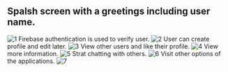 ## Spalsh screen with a greetings including user name.
![1](https://user-images.githubusercontent.com/77186777/198884495-8f7b40f3-de2b-41ea-8aee-f7a0e12f49ff.png)
Firebase authentication is used to verify user.
![2](https://user-images.githubusercontent.com/77186777/198884496-a7221d96-3ebf-46f6-8959-a4817d6a28a7.png)
User can create profile and edit later.
![3](https://user-images.githubusercontent.com/77186777/198884497-f3da4c03-90c0-44fa-a0f3-565253a42c1c.png)
View other users and like their profile.
![4](https://user-images.githubusercontent.com/77186777/198884498-1d8d2914-ab74-4563-9eb8-a90a74c2aa22.png)
View more information.
![5](https://user-images.githubusercontent.com/77186777/198884487-82356c1c-ed5b-47a2-81ec-b9f1013eb9b5.png)
Strat chatting with others.
![6](https://user-images.githubusercontent.com/77186777/198884490-928fc080-eeb3-4947-9ac5-908b1fd9c5ed.png)
Visit other options of the applications.
![7](https://user-images.githubusercontent.com/77186777/198884493-1c56e6a3-6c6f-488d-8b3d-b66e6a2cc322.png)





